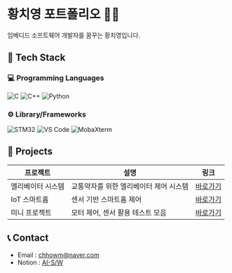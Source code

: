 # 황치영 포트폴리오 👨‍💻

임베디드 소프트웨어 개발자를 꿈꾸는 황치영입니다.

## 🔧 Tech Stack

### 💻 Programming Languages
![C](https://img.shields.io/badge/C-000000?style=flat&logo=c&logoColor=white) 
![C++](https://img.shields.io/badge/C++-00599C?style=flat&logo=c%2B%2B&logoColor=white)
![Python](https://img.shields.io/badge/Python-3776AB?style=flat&logo=python&logoColor=white)

### ⚙️ Library/Frameworks
![STM32](https://img.shields.io/badge/STM32-0076D6?style=flat&logo=STMicroelectronics&logoColor=white)
![VS Code](https://img.shields.io/badge/VS_Code-007ACC?style=flat&logo=visualstudiocode&logoColor=white)
![MobaXterm](https://img.shields.io/badge/MobaXterm-1E90FF?style=flat&logo=MobaXterm&logoColor=white)

## 📂 Projects
| 프로젝트 | 설명 | 링크 |
|---------|------|------|
| 엘리베이터 시스템 | 교통약자를 위한 엘리베이터 제어 시스템 | [바로가기](./Elevator-System) |
| IoT 스마트홈 | 센서 기반 스마트홈 제어 | [바로가기](./IoT-SmartHome) |
| 미니 프로젝트 | 모터 제어, 센서 활용 테스트 모음 | [바로가기](./Mini-Projects) |

## 📞 Contact
- Email : chhowm@naver.com
- Notion : [AI-S/W](https://www.notion.so/AI-S-W-6-1a19a0a229ee80b4b7d8efbb7868e537)
